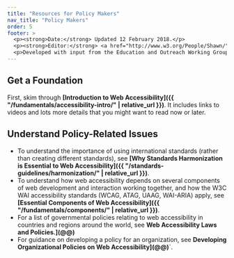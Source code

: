 ```yaml
---
title: "Resources for Policy Makers"
nav_title: "Policy Makers"
order: 5
footer: >
  <p><strong>Date:</strong> Updated 12 February 2018.</p>
  <p><strong>Editor:</strong> <a href="http://www.w3.org/People/Shawn/">Shawn Lawton Henry</a>.</p>
  <p>Developed with input from the Education and Outreach Working Group (<a href="http://www.w3.org/WAI/EO/">EOWG</a>).</p>
---
```


## Get a Foundation

First, skim through **[Introduction to Web Accessibility]({{ "/fundamentals/accessibility-intro/" | relative_url }})**. It includes links to videos and lots more details that you might want to read now or later.

## Understand Policy-Related Issues

* To understand the importance of using international standards (rather than creating different standards), see **[Why Standards Harmonization is Essential to Web Accessibility]({{ "/standards-guidelines/harmonization/" | relative_url }})**.
* To understand how web accessibility depends on several components of web development and interaction working together, and how the W3C WAI accessibility standards (WCAG, ATAG, UAAG, WAI-ARIA) apply, see **[Essential Components of Web Accessibility]({{ "/fundamentals/components/" | relative_url }})**.
* For a list of governmental policies relating to web accessibility in countries and regions around the world, see **Web Accessibility Laws and Policies.](@@)**
* For guidance on developing a policy for an organization, see **Developing Organizational Policies on Web Accessibility](@@)**`.

